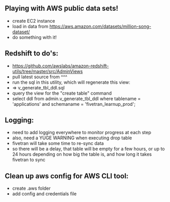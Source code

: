 ## Playing with AWS public data sets!

* create EC2 instance
* load in data from https://aws.amazon.com/datasets/million-song-dataset/
* do something with it!


## Redshift to do's:
 * https://github.com/awslabs/amazon-redshift-utils/tree/master/src/AdminViews
 * pull latest source from ^^^
 * run the sql in this utility, which will regenerate this view:
 *  => v_generate_tbl_ddl.sql
 * query the view for the "create table" command
 * select ddl from admin.v_generate_tbl_ddl where tablename = 'applications' and schemaname = 'fivetran_learnup_prod';

## Logging:
 * need to add logging everywhere to monitor progress at each step
 * also, need a YUGE WARNING when executing drop table
 * fivetran will take some time to re-sync data
 * so there will be a delay, that table will be empty for a few hours, or up to 24 hours depending on how big the table is, and how long it takes fivetran to sync

## Clean up aws config for AWS CLI tool:
 * create .aws folder
 * add config and credentials file
